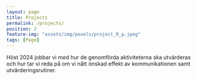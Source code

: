```yaml
---
layout: page
title: Projects
permalink: /projects/
position: 2
feature-img: "assets/img/pexels/project_R_p.jpeg"
tags: [Page]
---
```


Höst 2024 jobbar vi med hur de genomförda aktiviteterna ska utvärderas och hur tar vi reda på om vi nått önskad effekt av kommunikationen samt utvärderingsrutiner.
 
